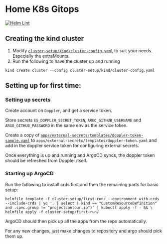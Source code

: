 # Home K8s Gitops

[![Helm Lint](../../actions/workflows/helm-lint.yaml/badge.svg)](../../actions/workflows/helm-lint.yaml)

## Creating the kind cluster

1. Modify [`cluster-setup/kind/cluster-config.yaml`](cluster-setup/kind/cluster-config.yaml) to suit your needs. Especially the extraMounts.
2. Run the following to have the cluster up and running
 ```shell
kind create cluster --config cluster-setup/kind/cluster-config.yaml
```

## Setting up for first time:

### Setting up secrets

Create account on `Doppler`, and get a service token.

Store secrets `ES_DOPPLER_SECRET_TOKEN`, `ARGO_GITHUB_USERNAME` and `ARGO_GITHUB_PASSWORD` in the same env as the service token.

Create a copy of [`apps/external-secrets/templates/doppler-token-sample.yaml`](apps/external-secrets/templates/doppler-token-sample.yaml) to `apps/external-secrets/templates/doppler-token.yaml` and add in the doppler service token for configuring external secrets.

Once everything is up and running and ArgoCD syncs, the doppler token should be refreshed from Doppler itself.

### Starting up ArgoCD

Run the following to install crds first and then the remaining parts for basic setup:
```shell
helmfile template -f cluster-setup/first-run/ --environment with-crds --include-crds | yq '. | select (.kind == "CustomResourceDefinition" and .spec.group != "projectcontour.io")' | kubectl apply -f - && \
helmfile apply -f cluster-setup/first-run/
```

ArgoCD should then pick up all the apps from the repo automatically.

For any new changes, just make changes to repository and argo should pick them up.